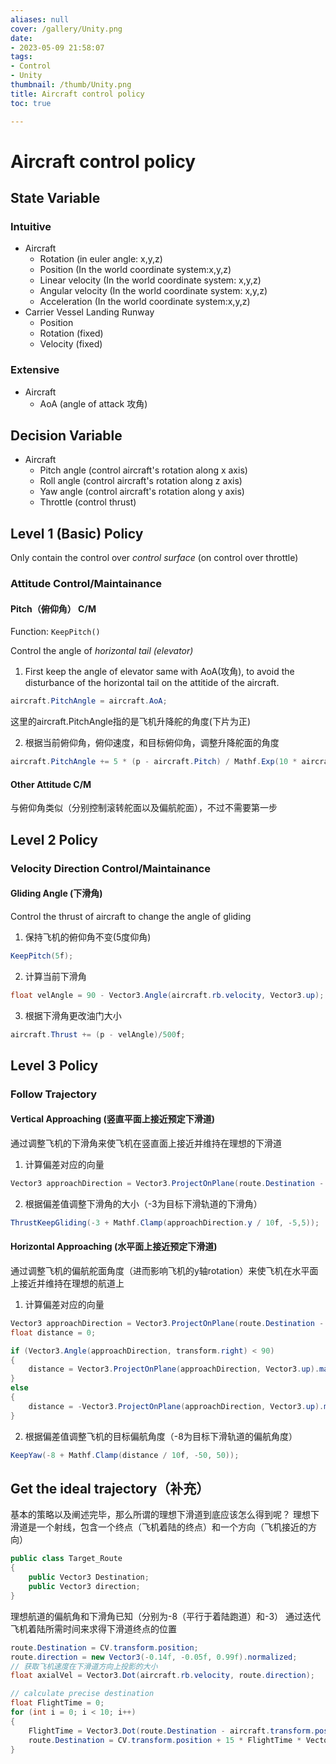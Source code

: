 ```yaml
---
aliases: null
cover: /gallery/Unity.png
date:
- 2023-05-09 21:58:07
tags:
- Control
- Unity
thumbnail: /thumb/Unity.png
title: Aircraft control policy
toc: true

---
```

# Aircraft control policy

## State Variable

### Intuitive
- Aircraft
	- Rotation (in euler angle: x,y,z)
	- Position (In the world coordinate system:x,y,z)
	- Linear velocity (In the world coordinate system: x,y,z)
	- Angular velocity (In the world coordinate system: x,y,z)
	- Acceleration (In the world coordinate system:x,y,z)
- Carrier Vessel Landing Runway
	- Position
	- Rotation (fixed)
	- Velocity (fixed)
### Extensive
- Aircraft
	- AoA (angle of attack 攻角)


## Decision Variable

- Aircraft
	- Pitch angle (control aircraft's rotation along x axis)
	- Roll angle (control aircraft's rotation along z axis)
	- Yaw angle (control aircraft's rotation along y axis)
	- Throttle (control thrust)

## Level 1 (Basic) Policy

Only contain the control over *control surface* (on control over throttle)

### Attitude Control/Maintainance

#### Pitch（俯仰角） C/M

Function: `KeepPitch()`

Control the angle of *horizontal tail (elevator)*

1. First keep the angle of elevator same with AoA(攻角), to avoid the disturbance of the horizontal tail on the attitide of the aircraft.
```csharp
aircraft.PitchAngle = aircraft.AoA;
```
这里的aircraft.PitchAngle指的是飞机升降舵的角度(下片为正)

2. 根据当前俯仰角，俯仰速度，和目标俯仰角，调整升降舵面的角度
```csharp
aircraft.PitchAngle += 5 * (p - aircraft.Pitch) / Mathf.Exp(10 * aircraft.PitchSpeed * Mathf.Sign(p - aircraft.Pitch));
```

#### Other Attitude C/M

与俯仰角类似（分别控制滚转舵面以及偏航舵面），不过不需要第一步

## Level 2 Policy

### Velocity Direction Control/Maintainance

#### Gliding Angle (下滑角)

Control the thrust of aircraft to change the angle of gliding

1. 保持飞机的俯仰角不变(5度仰角)
```csharp
KeepPitch(5f);
```

2. 计算当前下滑角
```csharp
float velAngle = 90 - Vector3.Angle(aircraft.rb.velocity, Vector3.up);
```

3. 根据下滑角更改油门大小
```csharp
aircraft.Thrust += (p - velAngle)/500f;
```

## Level 3 Policy

### Follow Trajectory

#### Vertical Approaching (竖直平面上接近预定下滑道)

通过调整飞机的下滑角来使飞机在竖直面上接近并维持在理想的下滑道

1. 计算偏差对应的向量
```csharp
Vector3 approachDirection = Vector3.ProjectOnPlane(route.Destination - transform.position, route.direction);
```
2. 根据偏差值调整下滑角的大小（-3为目标下滑轨道的下滑角）
```csharp
ThrustKeepGliding(-3 + Mathf.Clamp(approachDirection.y / 10f, -5,5));
```

#### Horizontal Approaching (水平面上接近预定下滑道)

通过调整飞机的偏航舵面角度（进而影响飞机的y轴rotation）来使飞机在水平面上接近并维持在理想的航道上

1. 计算偏差对应的向量
```csharp
Vector3 approachDirection = Vector3.ProjectOnPlane(route.Destination - transform.position, route.direction);
float distance = 0;

if (Vector3.Angle(approachDirection, transform.right) < 90)
{
	distance = Vector3.ProjectOnPlane(approachDirection, Vector3.up).magnitude;
}
else
{
	distance = -Vector3.ProjectOnPlane(approachDirection, Vector3.up).magnitude;
}
```
2. 根据偏差值调整飞机的目标偏航角度（-8为目标下滑轨道的偏航角度）
```csharp
KeepYaw(-8 + Mathf.Clamp(distance / 10f, -50, 50));
```

## Get the ideal trajectory（补充）

基本的策略以及阐述完毕，那么所谓的理想下滑道到底应该怎么得到呢？
理想下滑道是一个射线，包含一个终点（飞机着陆的终点）和一个方向（飞机接近的方向）
```csharp
public class Target_Route
{
	public Vector3 Destination;
	public Vector3 direction;
}
```
理想航道的偏航角和下滑角已知（分别为-8（平行于着陆跑道）和-3）
通过迭代飞机着陆所需时间来求得下滑道终点的位置

```csharp
route.Destination = CV.transform.position;
route.direction = new Vector3(-0.14f, -0.05f, 0.99f).normalized;
// 获取飞机速度在下滑道方向上投影的大小
float axialVel = Vector3.Dot(aircraft.rb.velocity, route.direction);

// calculate precise destination
float FlightTime = 0;
for (int i = 0; i < 10; i++)
{
	FlightTime = Vector3.Dot(route.Destination - aircraft.transform.position,route.direction) / axialVel;// 获取预计到达终点需要的时间
	route.Destination = CV.transform.position + 15 * FlightTime * Vector3.forward; // 其中15是航母的速度，Vector3.forward是航母前进方向
}
```